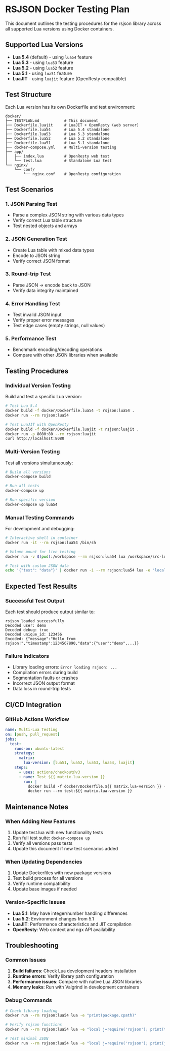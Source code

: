 # RSJSON Docker Testing Plan

This document outlines the testing procedures for the rsjson library across all supported Lua versions using Docker containers.

## Supported Lua Versions

- **Lua 5.4** (default) - using `lua54` feature
- **Lua 5.3** - using `lua53` feature  
- **Lua 5.2** - using `lua52` feature
- **Lua 5.1** - using `lua51` feature
- **LuaJIT** - using `luajit` feature (OpenResty compatible)

## Test Structure

Each Lua version has its own Dockerfile and test environment:

```
docker/
├── TESTPLAN.md           # This document
├── Dockerfile.luajit     # LuaJIT + OpenResty (web server)
├── Dockerfile.lua54      # Lua 5.4 standalone
├── Dockerfile.lua53      # Lua 5.3 standalone  
├── Dockerfile.lua52      # Lua 5.2 standalone
├── Dockerfile.lua51      # Lua 5.1 standalone
├── docker-compose.yml    # Multi-version testing
├── app/
│   ├── index.lua         # OpenResty web test
│   └── test.lua          # Standalone Lua test
└── nginx/
    └── conf/
        └── nginx.conf    # OpenResty configuration
```

## Test Scenarios

### 1. JSON Parsing Test
- Parse a complex JSON string with various data types
- Verify correct Lua table structure
- Test nested objects and arrays

### 2. JSON Generation Test  
- Create Lua table with mixed data types
- Encode to JSON string
- Verify correct JSON format

### 3. Round-trip Test
- Parse JSON → encode back to JSON
- Verify data integrity maintained

### 4. Error Handling Test
- Test invalid JSON input
- Verify proper error messages
- Test edge cases (empty strings, null values)

### 5. Performance Test
- Benchmark encoding/decoding operations
- Compare with other JSON libraries when available

## Testing Procedures

### Individual Version Testing

Build and test a specific Lua version:

```bash
# Test Lua 5.4
docker build -f docker/Dockerfile.lua54 -t rsjson:lua54 .
docker run --rm rsjson:lua54

# Test LuaJIT with OpenResty
docker build -f docker/Dockerfile.luajit -t rsjson:luajit .
docker run -p 8080:80 --rm rsjson:luajit
curl http://localhost:8080
```

### Multi-Version Testing

Test all versions simultaneously:

```bash
# Build all versions
docker-compose build

# Run all tests
docker-compose up

# Run specific version
docker-compose up lua54
```

### Manual Testing Commands

For development and debugging:

```bash
# Interactive shell in container
docker run -it --rm rsjson:lua54 /bin/sh

# Volume mount for live testing
docker run -v $(pwd):/workspace --rm rsjson:lua54 lua /workspace/src-lua/test.lua

# Test with custom JSON data
echo '{"test": "data"}' | docker run -i --rm rsjson:lua54 lua -e 'local json=require("rsjson"); print(json.encode(json.decode(io.read())))'
```

## Expected Test Results

### Successful Test Output

Each test should produce output similar to:

```
rsjson loaded successfully
Decoded user: demo
Decoded debug: true  
Decoded unique_id: 123456
Encoded: {"message":"Hello from rsjson!","timestamp":1234567890,"data":{"user":"demo",...}}
```

### Failure Indicators

- Library loading errors: `Error loading rsjson: ...`
- Compilation errors during build
- Segmentation faults or crashes
- Incorrect JSON output format
- Data loss in round-trip tests

## CI/CD Integration

### GitHub Actions Workflow

```yaml
name: Multi-Lua Testing
on: [push, pull_request]
jobs:
  test:
    runs-on: ubuntu-latest
    strategy:
      matrix:
        lua-version: [lua51, lua52, lua53, lua54, luajit]
    steps:
      - uses: actions/checkout@v3
      - name: Test ${{ matrix.lua-version }}
        run: |
          docker build -f docker/Dockerfile.${{ matrix.lua-version }} -t test:${{ matrix.lua-version }} .
          docker run --rm test:${{ matrix.lua-version }}
```

## Maintenance Notes

### When Adding New Features

1. Update test.lua with new functionality tests
2. Run full test suite: `docker-compose up`
3. Verify all versions pass tests
4. Update this document if new test scenarios added

### When Updating Dependencies

1. Update Dockerfiles with new package versions
2. Test build process for all versions
3. Verify runtime compatibility
4. Update base images if needed

### Version-Specific Issues

- **Lua 5.1**: May have integer/number handling differences
- **Lua 5.2**: Environment changes from 5.1
- **LuaJIT**: Performance characteristics and JIT compilation
- **OpenResty**: Web context and ngx API availability

## Troubleshooting

### Common Issues

1. **Build failures**: Check Lua development headers installation
2. **Runtime errors**: Verify library path configuration  
3. **Performance issues**: Compare with native Lua JSON libraries
4. **Memory leaks**: Run with Valgrind in development containers

### Debug Commands

```bash
# Check library loading
docker run --rm rsjson:lua54 lua -e "print(package.cpath)"

# Verify rsjson functions
docker run --rm rsjson:lua54 lua -e "local j=require('rsjson'); print(type(j.encode))"

# Test minimal JSON
docker run --rm rsjson:lua54 lua -e "local j=require('rsjson'); print(j.encode({test=true}))"
```